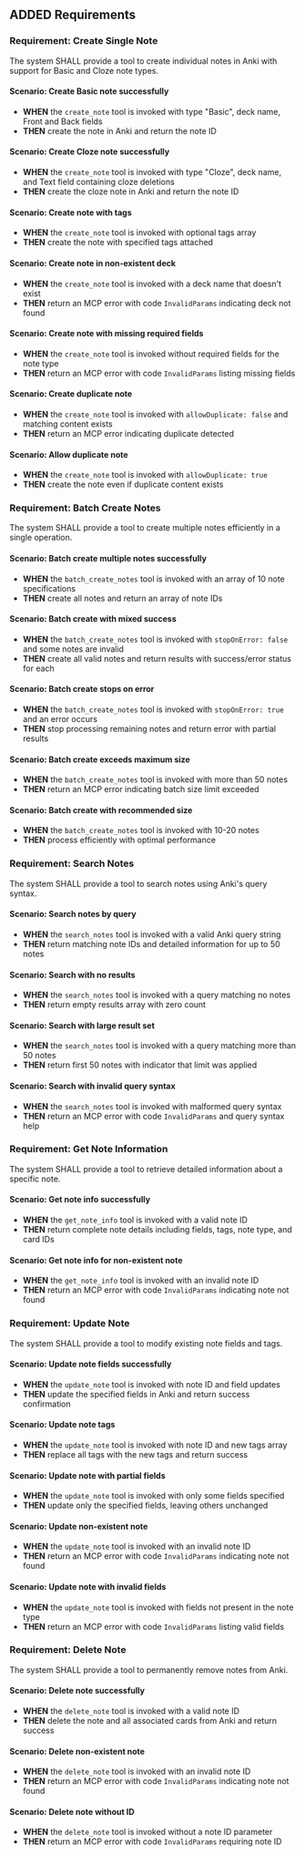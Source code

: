 ## ADDED Requirements

### Requirement: Create Single Note
The system SHALL provide a tool to create individual notes in Anki with support for Basic and Cloze note types.

#### Scenario: Create Basic note successfully
- **WHEN** the `create_note` tool is invoked with type "Basic", deck name, Front and Back fields
- **THEN** create the note in Anki and return the note ID

#### Scenario: Create Cloze note successfully
- **WHEN** the `create_note` tool is invoked with type "Cloze", deck name, and Text field containing cloze deletions
- **THEN** create the cloze note in Anki and return the note ID

#### Scenario: Create note with tags
- **WHEN** the `create_note` tool is invoked with optional tags array
- **THEN** create the note with specified tags attached

#### Scenario: Create note in non-existent deck
- **WHEN** the `create_note` tool is invoked with a deck name that doesn't exist
- **THEN** return an MCP error with code `InvalidParams` indicating deck not found

#### Scenario: Create note with missing required fields
- **WHEN** the `create_note` tool is invoked without required fields for the note type
- **THEN** return an MCP error with code `InvalidParams` listing missing fields

#### Scenario: Create duplicate note
- **WHEN** the `create_note` tool is invoked with `allowDuplicate: false` and matching content exists
- **THEN** return an MCP error indicating duplicate detected

#### Scenario: Allow duplicate note
- **WHEN** the `create_note` tool is invoked with `allowDuplicate: true`
- **THEN** create the note even if duplicate content exists

### Requirement: Batch Create Notes
The system SHALL provide a tool to create multiple notes efficiently in a single operation.

#### Scenario: Batch create multiple notes successfully
- **WHEN** the `batch_create_notes` tool is invoked with an array of 10 note specifications
- **THEN** create all notes and return an array of note IDs

#### Scenario: Batch create with mixed success
- **WHEN** the `batch_create_notes` tool is invoked with `stopOnError: false` and some notes are invalid
- **THEN** create all valid notes and return results with success/error status for each

#### Scenario: Batch create stops on error
- **WHEN** the `batch_create_notes` tool is invoked with `stopOnError: true` and an error occurs
- **THEN** stop processing remaining notes and return error with partial results

#### Scenario: Batch create exceeds maximum size
- **WHEN** the `batch_create_notes` tool is invoked with more than 50 notes
- **THEN** return an MCP error indicating batch size limit exceeded

#### Scenario: Batch create with recommended size
- **WHEN** the `batch_create_notes` tool is invoked with 10-20 notes
- **THEN** process efficiently with optimal performance

### Requirement: Search Notes
The system SHALL provide a tool to search notes using Anki's query syntax.

#### Scenario: Search notes by query
- **WHEN** the `search_notes` tool is invoked with a valid Anki query string
- **THEN** return matching note IDs and detailed information for up to 50 notes

#### Scenario: Search with no results
- **WHEN** the `search_notes` tool is invoked with a query matching no notes
- **THEN** return empty results array with zero count

#### Scenario: Search with large result set
- **WHEN** the `search_notes` tool is invoked with a query matching more than 50 notes
- **THEN** return first 50 notes with indicator that limit was applied

#### Scenario: Search with invalid query syntax
- **WHEN** the `search_notes` tool is invoked with malformed query syntax
- **THEN** return an MCP error with code `InvalidParams` and query syntax help

### Requirement: Get Note Information
The system SHALL provide a tool to retrieve detailed information about a specific note.

#### Scenario: Get note info successfully
- **WHEN** the `get_note_info` tool is invoked with a valid note ID
- **THEN** return complete note details including fields, tags, note type, and card IDs

#### Scenario: Get note info for non-existent note
- **WHEN** the `get_note_info` tool is invoked with an invalid note ID
- **THEN** return an MCP error with code `InvalidParams` indicating note not found

### Requirement: Update Note
The system SHALL provide a tool to modify existing note fields and tags.

#### Scenario: Update note fields successfully
- **WHEN** the `update_note` tool is invoked with note ID and field updates
- **THEN** update the specified fields in Anki and return success confirmation

#### Scenario: Update note tags
- **WHEN** the `update_note` tool is invoked with note ID and new tags array
- **THEN** replace all tags with the new tags and return success

#### Scenario: Update note with partial fields
- **WHEN** the `update_note` tool is invoked with only some fields specified
- **THEN** update only the specified fields, leaving others unchanged

#### Scenario: Update non-existent note
- **WHEN** the `update_note` tool is invoked with an invalid note ID
- **THEN** return an MCP error with code `InvalidParams` indicating note not found

#### Scenario: Update note with invalid fields
- **WHEN** the `update_note` tool is invoked with fields not present in the note type
- **THEN** return an MCP error with code `InvalidParams` listing valid fields

### Requirement: Delete Note
The system SHALL provide a tool to permanently remove notes from Anki.

#### Scenario: Delete note successfully
- **WHEN** the `delete_note` tool is invoked with a valid note ID
- **THEN** delete the note and all associated cards from Anki and return success

#### Scenario: Delete non-existent note
- **WHEN** the `delete_note` tool is invoked with an invalid note ID
- **THEN** return an MCP error with code `InvalidParams` indicating note not found

#### Scenario: Delete note without ID
- **WHEN** the `delete_note` tool is invoked without a note ID parameter
- **THEN** return an MCP error with code `InvalidParams` requiring note ID
